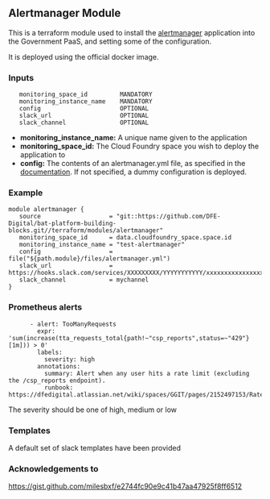 ## Alertmanager  Module
This is a terraform module used to install the [alertmanager](https://prometheus.io/docs/alerting/latest/alertmanager/) application into the Government PaaS, and setting some of the configuration.

It is deployed using the official docker image.

### Inputs
```
   monitoring_space_id         MANDATORY
   monitoring_instance_name    MANDATORY
   config                      OPTIONAL
   slack_url                   OPTIONAL
   slack_channel               OPTIONAL
```

- **monitoring_instance_name:** A unique name given to the application
- **monitoring_space_id:** The Cloud Foundry space you wish to deploy the application to
- **config:**  The contents of an alertmanager.yml file, as specified in the [documentation](https://prometheus.io/docs/alerting/latest/configuration/). If not specified, a dummy configuration is deployed.

### Example
```
module alertmanager {
   source                   = "git::https://github.com/DFE-Digital/bat-platform-building-blocks.git//terraform/modules/alertmanager"
   monitoring_space_id      = data.cloudfoundry_space.space.id
   monitoring_instance_name = "test-alertmanager"
   config                   = file("${path.module}/files/alertmanager.yml")
   slack_url                = https://hooks.slack.com/services/XXXXXXXXX/YYYYYYYYYYY/xxxxxxxxxxxxxxxxxxxxxxxx
   slack_channel            = mychannel
}
```

### Prometheus alerts

```
      - alert: TooManyRequests
        expr: 'sum(increase(tta_requests_total{path!~"csp_reports",status=~"429"}[1m])) > 0'
        labels:
          severity: high
        annotations:
          summary: Alert when any user hits a rate limit (excluding the /csp_reports endpoint).
          runbook: https://dfedigital.atlassian.net/wiki/spaces/GGIT/pages/2152497153/Rate+Limit
```

The severity should be one of high, medium or low

### Templates
A default set of slack templates have been provided

### Acknowledgements to
https://gist.github.com/milesbxf/e2744fc90e9c41b47aa47925f8ff6512


